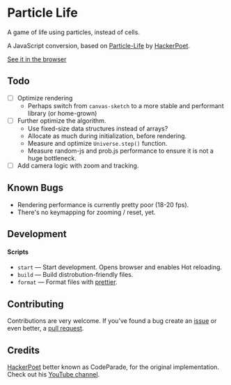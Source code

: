 # Particle Life

A game of life using particles, instead of cells.

A JavaScript conversion, based on [Particle-Life](https://github.com/HackerPoet/Particle-Life "Go to the repository of Particle-Life") by [HackerPoet](https://github.com/HackerPoet "Go to HackerPoet's GitHub profile").

[See it in the browser][demo]

## Todo

- [ ] Optimize rendering
    - Perhaps switch from `canvas-sketch` to a more stable and performant library (or home-grown)
- [ ] Further optimize the algorithm.
    - Use fixed-size data structures instead of arrays?
    - Allocate as much during initialization, before rendering.
    - Measure and optimize `Universe.step()` function.
    - Measure random-js and prob.js performance to ensure it is not a huge bottleneck.
- [ ] Add camera logic with zoom and tracking.

## Known Bugs

- Rendering performance is currently pretty poor (18-20 fps).
- There's no keymapping for zooming / reset, yet.

## Development

#### Scripts

- `start` — Start development. Opens browser and enables Hot reloading.
- `build` — Build distrobution-friendly files.
- `format` — Format files with [prettier](https://prettier.io/ "Go to Prettier's website").

## Contributing

Contributions are very welcome. If you've found a bug create an [issue](https://github.com/fnky/particle-life/issues "Go to Issues") or even better, a [pull request](https://github.com/fnky/particle-life/pulls "Go to Pull Requests").

[demo]: https://fnky.github.com/particle-life

## Credits

[HackerPoet](https://github.com/HackerPoet "HackerPoet's GitHub profile") better known as CodeParade, for the original implementation. Check out his [YouTube channel](https://www.youtube.com/channel/UCrv269YwJzuZL3dH5PCgxUw "CodeParade's YouTube channel").
